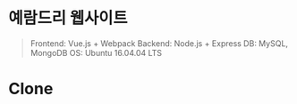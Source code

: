 # 예람드리 웹사이트
> Frontend: Vue.js + Webpack
> Backend: Node.js + Express
> DB: MySQL, MongoDB
> OS: Ubuntu 16.04.04 LTS
# Clone


